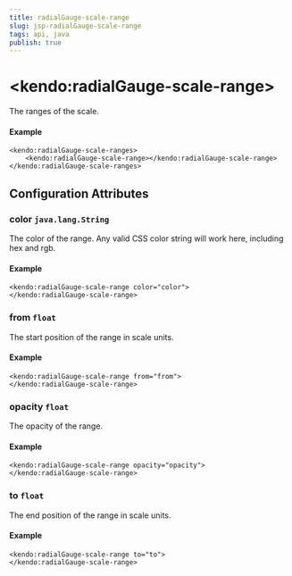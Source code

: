 ```yaml
---
title: radialGauge-scale-range
slug: jsp-radialGauge-scale-range
tags: api, java
publish: true
---
```


# \<kendo:radialGauge-scale-range\>

The ranges of the scale.

#### Example
    <kendo:radialGauge-scale-ranges>
        <kendo:radialGauge-scale-range></kendo:radialGauge-scale-range>
    </kendo:radialGauge-scale-ranges>

## Configuration Attributes

### color `java.lang.String`

The color of the range.
Any valid CSS color string will work here, including hex and rgb.

#### Example
    <kendo:radialGauge-scale-range color="color">
    </kendo:radialGauge-scale-range>

### from `float`

The start position of the range in scale units.

#### Example
    <kendo:radialGauge-scale-range from="from">
    </kendo:radialGauge-scale-range>

### opacity `float`

The opacity of the range.

#### Example
    <kendo:radialGauge-scale-range opacity="opacity">
    </kendo:radialGauge-scale-range>

### to `float`

The end position of the range in scale units.

#### Example
    <kendo:radialGauge-scale-range to="to">
    </kendo:radialGauge-scale-range>

